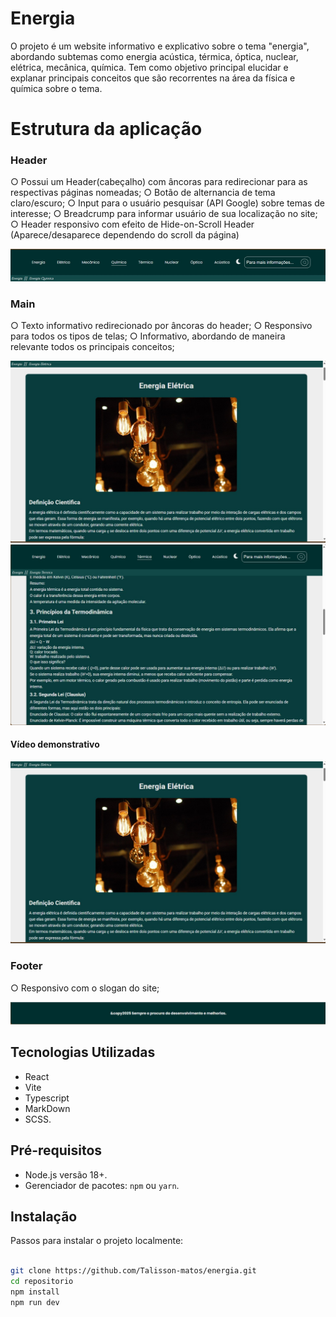 # Energia
 O projeto é um website informativo e explicativo sobre o tema "energia", abordando subtemas como energia acústica, térmica, óptica, nuclear, elétrica, mecânica, química. Tem como objetivo principal elucidar e explanar principais conceitos que são recorrentes na área da física e química sobre o tema.

# Estrutura da aplicação

### Header

○ Possui um Header(cabeçalho) com âncoras para redirecionar para as respectivas páginas nomeadas;
○ Botão de alternancia de tema claro/escuro;
○ Input para o usuário pesquisar (API Google) sobre temas de interesse;
○ Breadcrump para informar usuário de sua localização no site;
○ Header responsivo com efeito de Hide-on-Scroll Header (Aparece/desaparece dependendo do scroll da página)

![Layout do Header](public/header.jpg)

### Main

○ Texto informativo redirecionado por âncoras do header;
○ Responsivo para todos os tipos de telas;
○ Informativo, abordando de maneira relevante todos os principais conceitos;

![Layout do Main](public/main1.jpg)
![Layout do Main](public/main2.jpg)

#### Vídeo demonstrativo

[![Miniatura do Vídeo](public/main1.jpg)](public/website_energia.mp4)


### Footer

○ Responsivo com o slogan do site;

![Layout do Footer](public/footer.jpg)


## Tecnologias Utilizadas

- React
- Vite
- Typescript
- MarkDown
- SCSS.

## Pré-requisitos

- Node.js versão 18+.
- Gerenciador de pacotes: `npm` ou `yarn`.

## Instalação

Passos para instalar o projeto localmente:

```bash

git clone https://github.com/Talisson-matos/energia.git
cd repositorio
npm install
npm run dev
